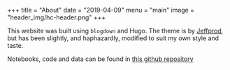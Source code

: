 +++
title = "About"
date = "2019-04-09"
menu = "main"
image = "header_img/hc-header.png"
+++

This website was built using `blogdown` and Hugo. The theme is by [Jeffprod](https://en.jeffprod.com/), but has been slightly, and haphazardly, modified to suit my own style and taste.

Notebooks, code and data can be found in [this github repository](https://github.com/ErikOlofHarald/hunches-and-crunches)